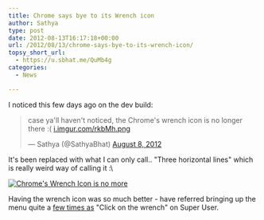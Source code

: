 ```yaml
---
title: Chrome says bye to its Wrench icon
author: Sathya
type: post
date: 2012-08-13T16:17:18+00:00
url: /2012/08/13/chrome-says-bye-to-its-wrench-icon/
topsy_short_url:
  - https://u.sbhat.me/QuMb4g
categories:
  - News

---
```

I noticed this few days ago on the dev build:

<blockquote class="twitter-tweet">
  <p>
    case ya'll haven't noticed, the Chrome's wrench icon is no longer there :( <a title="https://i.imgur.com/rkbMh.png" href="https://t.co/jw2gky5V">i.imgur.com/rkbMh.png</a>
  </p>
  
  <p>
    — Sathya (@SathyaBhat) <a href="https://twitter.com/SathyaBhat/status/233271995033350144" data-datetime="2012-08-08T18:42:32+00:00">August 8, 2012</a>
  </p>
</blockquote>

It's been replaced with what I can only call.. "Three horizontal lines" which is really weird way of calling it :\

[<img class="alignnone" title="Chrome's Wrench Icon is no more" src="https://i.imgur.com/rkbMh.png" alt="Chrome's Wrench Icon is no more"   />][1]
  
Having the wrench icon was so much better - have referred bringing up the menu quite a <a href="https://superuser.com/search?q=user%3Ame+wrench" target="_blank">few times as</a> "Click on the wrench" on Super User.

 [1]: https://i.imgur.com/rkbMh.png
